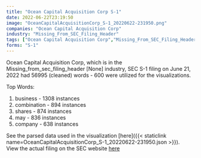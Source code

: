 ```yaml
---
title: "Ocean Capital Acquisition Corp S-1"
date: 2022-06-22T23:19:50
image: "OceanCapitalAcquisitionCorp_S-1_20220622-231950.png"
companies: "Ocean Capital Acquisition Corp"
industry: "Missing_From_SEC_Filing_Header"
tags: ["Ocean Capital Acquisition Corp","Missing_From_SEC_Filing_Header","06-21-2022","S-1"]
forms: "S-1"
---
```

Ocean Capital Acquisition Corp, which is in the Missing_from_sec_filing_header [None] industry, SEC S-1 filing on June 21, 2022 had 56995 (cleaned) words - 600 were utilized for the visualizations.

Top Words:
1. business - 1308 instances
2. combination - 894 instances
3. shares - 874 instances
4. may - 836 instances
5. company - 638 instances


See the parsed data used in the visualization [here]({{< staticlink name=OceanCapitalAcquisitionCorp_S-1_20220622-231950.json >}}).  
View the actual filing on the SEC website [here](https://www.sec.gov/Archives/edgar/data/1926314/0001493152-22-017302.txt)